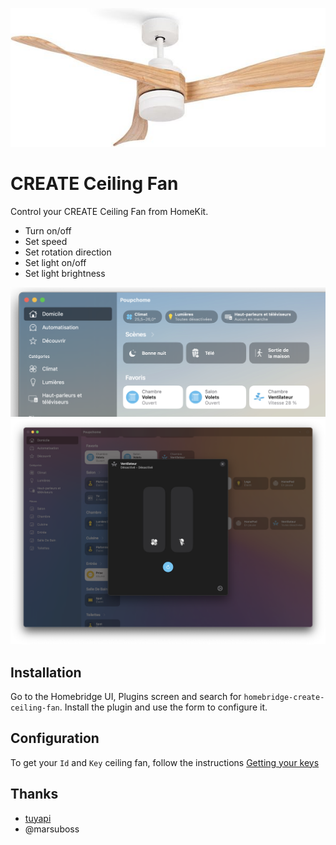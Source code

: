 
![ceiling-fan.jpg](readme/ceiling-fan.jpg)

# CREATE Ceiling Fan

Control your CREATE Ceiling Fan from HomeKit.
- Turn on/off
- Set speed
- Set rotation direction
- Set light on/off
- Set light brightness

![homekit-1.png](readme/homekit-1.png)
![homekit-2.png](readme/homekit-2.png)

## Installation

Go to the Homebridge UI, Plugins screen and search for `homebridge-create-ceiling-fan`. Install the plugin and use the form to configure it.


## Configuration

To get your `Id` and `Key` ceiling fan, follow the instructions [Getting your keys](https://github.com/jasonacox/tinytuya/tree/master#setup-wizard---getting-local-keys)

## Thanks

- [tuyapi](https://github.com/codetheweb/tuyapi)
- @marsuboss
